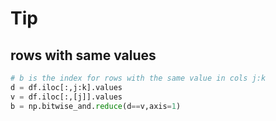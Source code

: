 # Tip

## rows with same values
```python
# b is the index for rows with the same value in cols j:k
d = df.iloc[:,j:k].values
v = df.iloc[:,[j]].values
b = np.bitwise_and.reduce(d==v,axis=1)
```

